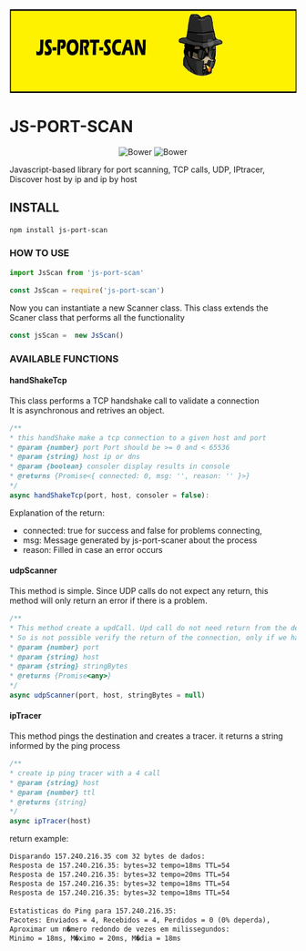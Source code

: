 <div align="center">
  <img src="./src/assets/header.jpg" width="100%" height="150"/>
</div>

# JS-PORT-SCAN
<p align="center">
   <img alt="Bower" src="https://img.shields.io/bower/l/MI?style=flat-square">
   <img alt="Bower" src="https://img.shields.io/badge/version-1.0.0-blue">
</p>


Javascript-based library for port scanning, TCP calls, UDP, IPtracer, Discover host by ip and ip by host

## INSTALL

```
npm install js-port-scan
```

### HOW TO USE 

```javascript
import JsScan from 'js-port-scan'
```

```javascript
const JsScan = require('js-port-scan')
```

Now you can instantiate a new Scanner class. This class extends the Scaner class that performs all the functionality

```javascript
const jsScan =  new JsScan()

```

### AVAILABLE FUNCTIONS

#### handShakeTcp
This class performs a TCP handshake call to validate a connection<br/>
It is asynchronous and retrives an object.

```javascript
/**
* this handShake make a tcp connection to a given host and port
* @param {number} port Port should be >= 0 and < 65536
* @param {string} host ip or dns
* @param {boolean} consoler display results in console
* @returns {Promise<{ connected: 0, msg: '', reason: '' }>}
*/
async handShakeTcp(port, host, consoler = false): 
```
Explanation of the return:
* connected: true for success and false for problems connecting,
* msg: Message generated by js-port-scaner about the process
* reason: Filled in case an error occurs

#### udpScanner
This method is simple. Since UDP calls do not expect any return, 
this method will only return an error if there is a problem.

```javascript
/**
* This method create a updCall. Upd call do not need return from the destination.
* So is not possible verify the return of the connection, only if we have error.
* @param {number} port
* @param {string} host
* @param {string} stringBytes
* @returns {Promise<any>}
*/
async udpScanner(port, host, stringBytes = null) 
```

#### ipTracer
This method pings the destination and creates a tracer. 
it returns a string informed by the ping process

```javascript
/**
* create ip ping tracer with a 4 call
* @param {string} host
* @param {number} ttl
* @returns {string}
*/
async ipTracer(host)
```

return example:
```shell
Disparando 157.240.216.35 com 32 bytes de dados:
Resposta de 157.240.216.35: bytes=32 tempo=18ms TTL=54       
Resposta de 157.240.216.35: bytes=32 tempo=20ms TTL=54       
Resposta de 157.240.216.35: bytes=32 tempo=18ms TTL=54       
Resposta de 157.240.216.35: bytes=32 tempo=18ms TTL=54       

Estatisticas do Ping para 157.240.216.35:
Pacotes: Enviados = 4, Recebidos = 4, Perdidos = 0 (0% deperda),
Aproximar um n�mero redondo de vezes em milissegundos:       
Minimo = 18ms, M�ximo = 20ms, M�dia = 18ms
```
